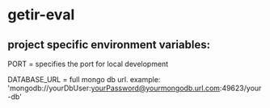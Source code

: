 # getir-eval

## project specific environment variables:

PORT = specifies the port for local development

DATABASE_URL = full mongo db url. example: 'mongodb://yourDbUser:yourPassword@yourmongodb.url.com:49623/your-db'
